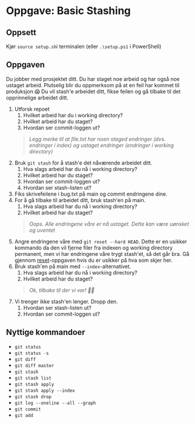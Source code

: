 # Oppgave: Basic Stashing


## Oppsett
Kjør `source setup.sh`i terminalen (eller `.\setup.ps1` i PowerShell)

## Oppgaven
Du jobber med prosjektet ditt. Du har staget noe arbeid og har også noe ustaget arbeid.
Plutselig blir du oppmerksom på at en feil har kommet til produksjon 😱 Du vil stash'e arbeidet ditt, fikse feilen og gå tilbake til det opprinnelige arbeidet ditt.

1. Utforsk repoet
   1. Hvilket arbeid har du i working directory?
   2. Hvilket arbeid har du staget?
   3. Hvordan ser commit-loggen ut?
   > *Legg merke til at file.txt har noen staged endringer (dvs. endringer i index) og ustaget endringer (endringer i working directory)*
2. Bruk `git stash` for å stash'e det nåværende arbeidet ditt.
   1. Hva slags arbeid har du nå i working directory?
   2. Hvilket arbeid har du staget?
   3. Hvordan ser commit-loggen ut?
   4. Hvordan ser stash-listen ut?
3. Fiks skrivefeilene i bug.txt på main og commit endringene dine.
4. For å gå tilbake til arbeidet ditt, bruk stash'en på main.
   1. Hva slags arbeid har du nå i working directory?
   2. Hvilket arbeid har du staget?
   > *Oops. Alle endringene våre er nå ustaget. Dette kan være uønsket og uventet*
5. Angre endringene våre med `git reset --hard HEAD`. Dette er en usikker kommando da den vil fjerne filer fra indexen og working directory permanent, men vi har endringene våre trygt stash'et, så det går bra. Gå gjennom [reset](reset/README.md)-oppgaven hvis du er usikker på hva som skjer her.
6. Bruk stash'en på main med `--index`-alternativet.
   1. Hva slags arbeid har du nå i working directory?
   2. Hvilket arbeid har du staget?
   > *Ok, tilbake til der vi var! 😮‍💨*
7. Vi trenger ikke stash'en lenger. Dropp den.
   1. Hvordan ser stash-listen ut?
   2. Hvordan ser commit-loggen ut?

## Nyttige kommandoer
- `git status`
- `git status -s`
- `git diff`
- `git diff master`
- `git stash`
- `git stash list`
- `git stash apply`
- `git stash apply --index`
- `git stash drop`
- `git log --oneline --all --graph`
- `git commit`
- `git add`